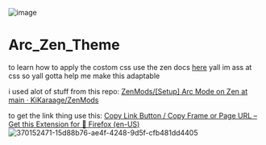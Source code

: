 ![image](https://github.com/user-attachments/assets/a65caffb-6264-4d36-b3fd-b5e3a53f26b1)

# Arc_Zen_Theme
to learn how to apply the costom css use the zen docs [here](https://docs.zen-browser.app/guides/live-editing)
yall im ass at css so yall gotta help me make this adaptable

i used alot of stuff from this repo:
[ZenMods/[Setup] Arc Mode on Zen at main · KiKaraage/ZenMods](https://github.com/KiKaraage/ZenMods/tree/main/%5BSetup%5D%20Arc%20Mode%20on%20Zen)

to get the link thing use this:
[Copy Link Button / Copy Frame or Page URL – Get this Extension for 🦊 Firefox (en-US)](https://addons.mozilla.org/en-US/firefox/addon/copy-frame-or-page-url/)
![370152471-15d88b76-ae4f-4248-9d5f-cfb481dd4405](https://github.com/user-attachments/assets/03a2f464-9641-482f-830f-6bfbc035ca67)
